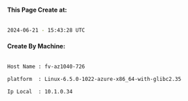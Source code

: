 
   
#### This Page Create at:

```bash

2024-06-21 - 15:43:28 UTC

```

#### Create By Machine:

```bash

Host Name : fv-az1040-726

platform  : Linux-6.5.0-1022-azure-x86_64-with-glibc2.35

Ip Local  : 10.1.0.34

```


